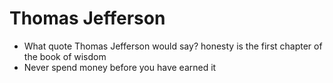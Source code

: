 Thomas Jefferson
=======================

* What quote Thomas Jefferson  would say? honesty is the first chapter of the book of wisdom 
* Never spend money before you have earned it 
